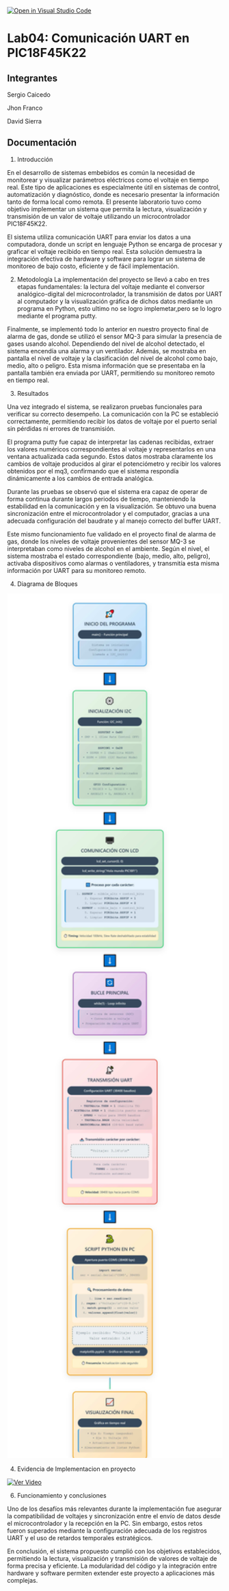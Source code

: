 [![Open in Visual Studio Code](https://classroom.github.com/assets/open-in-vscode-2e0aaae1b6195c2367325f4f02e2d04e9abb55f0b24a779b69b11b9e10269abc.svg)](https://classroom.github.com/online_ide?assignment_repo_id=19574433&assignment_repo_type=AssignmentRepo)
# Lab04: Comunicación UART en PIC18F45K22

## Integrantes

Sergio Caicedo 

Jhon Franco 

David Sierra

## Documentación

1. Introducción

En el desarrollo de sistemas embebidos es común la necesidad de monitorear y visualizar parámetros eléctricos como el voltaje en tiempo real. Este tipo de aplicaciones es especialmente útil en sistemas de control, automatización y diagnóstico, donde es necesario presentar la información tanto de forma local como remota. El presente laboratorio tuvo como objetivo implementar un sistema que permita la lectura, visualización y transmisión de un valor de voltaje utilizando un microcontrolador PIC18F45K22.

El sistema  utiliza comunicación UART para enviar los datos a una computadora, donde un script en lenguaje Python se encarga de procesar y graficar el voltaje recibido en tiempo real. Esta solución demuestra la integración efectiva de hardware y software para lograr un sistema de monitoreo de bajo costo, eficiente y de fácil implementación.

2. Metodología
La implementación del proyecto se llevó a cabo en tres etapas fundamentales: la lectura del voltaje mediante el conversor analógico-digital del microcontrolador, la transmisión de datos por UART al computador y la visualización gráfica de dichos datos mediante un programa en Python, esto ultimo no se logro implemetar,pero se lo logro mediante el programa putty.

Finalmente, se implementó todo lo anterior en nuestro proyecto final de alarma de gas, donde se utilizó el sensor MQ-3 para simular la presencia de gases usando alcohol. Dependiendo del nivel de alcohol detectado, el sistema encendía una alarma y un ventilador. Además, se mostraba en pantalla el nivel de voltaje y la clasificación del nivel de alcohol como bajo, medio, alto o peligro. Esta misma información que se presentaba en la pantalla también era enviada por UART, permitiendo su monitoreo remoto en tiempo real.

3. Resultados

Una vez integrado el sistema, se realizaron pruebas funcionales para verificar su correcto desempeño. La comunicación con la PC se estableció correctamente, permitiendo recibir los datos de voltaje por el puerto serial sin pérdidas ni errores de transmisión.

El programa putty fue capaz de interpretar las cadenas recibidas, extraer los valores numéricos correspondientes al voltaje y representarlos  en una ventana actualizada cada segundo. Estos datos mostraba claramente los cambios de voltaje producidos al girar el potenciómetro y recibir los valores obtenidos por el mq3, confirmando que el sistema respondía dinámicamente a los cambios de entrada analógica.

Durante las pruebas se observó que el sistema era capaz de operar de forma continua durante largos periodos de tiempo, manteniendo la estabilidad en la comunicación y en la visualización. Se obtuvo una buena sincronización entre el microcontrolador y el computador, gracias a una adecuada configuración del baudrate y al manejo correcto del buffer UART.

Este mismo funcionamiento fue validado en el proyecto final de alarma de gas, donde los niveles de voltaje provenientes del sensor MQ-3 se interpretaban como niveles de alcohol en el ambiente. Según el nivel, el sistema mostraba el estado correspondiente (bajo, medio, alto, peligro), activaba dispositivos como alarmas o ventiladores, y transmitía esta misma información por UART para su monitoreo remoto.

4. Diagrama de Bloques
<div align="center">
 <img src="/69169b80-c897-4e8f-be83-360c4b46123b-0.jpg" alt="uart" width="550" />
 </div>


4. Evidencia de Implementacion en proyecto 

[![Ver Video](https://img.youtube.com/vi/OjOp43iet3o/0.jpg)](https://www.youtube.com/watch?v=OjOp43iet3o)

6. Funcionamiento y conclusiones 

Uno de los desafíos más relevantes durante la implementación fue asegurar la compatibilidad de voltajes y sincronización entre el envío de datos desde el microcontrolador y la recepción en la PC. Sin embargo, estos retos fueron superados mediante la configuración adecuada de los registros UART y el uso de retardos temporales estratégicos.

En conclusión, el sistema propuesto cumplió con los objetivos establecidos, permitiendo la lectura, visualización y transmisión de valores de voltaje de forma precisa y eficiente. La modularidad del código y la integración entre hardware y software permiten extender este proyecto a aplicaciones más complejas.

